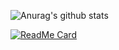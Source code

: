 ![Anurag's github stats](https://github-readme-stats.vercel.app/api?username=Dogel-ai&show_icons=true&bg_color=181A1B&icon_color=870000&title_color=870000&text_color=ffffff&hide_border=true&hide=["contribs","issues"])  

[![ReadMe Card](https://github-readme-stats.vercel.app/api/pin/?username=Dogel-ai&repo=beta-ethericall&show_icons=true&bg_color=181A1B&icon_color=870000&title_color=870000&text_color=ffffff&show_owner=true)](https://github.com/anuraghazra/github-readme-stats)
